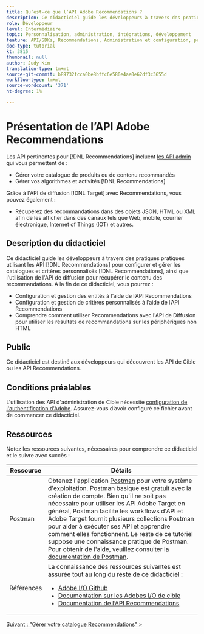 ```yaml
---
title: Qu’est-ce que l’API Adobe Recommendations ?
description: Ce didacticiel guide les développeurs à travers des pratiques pratiques utilisant les API Recommendations d'Adobe Target pour configurer et gérer les catalogues Recommendations et les critères personnalisés, ainsi que l'utilisation de l'API diffusion pour récupérer le contenu des recommandations.
role: Développeur
level: Intermédiaire
topic: Personnalisation, administration, intégrations, développement
feature: API/SDKs, Recommendations, Administration et configuration, présentation
doc-type: tutorial
kt: 3815
thumbnail: null
author: Judy Kim
translation-type: tm+mt
source-git-commit: b89732fcca0be8bffc6e580e4ae0e62df3c3655d
workflow-type: tm+mt
source-wordcount: '371'
ht-degree: 1%

---
```



# Présentation de l’API Adobe Recommendations

Les API pertinentes pour [!DNL Recommendations] incluent [les API admin](https://docs.adobe.com/content/help/en/target/using/apis/api-overview.html) qui vous permettent de :

* Gérer votre catalogue de produits ou de contenu recommandés
* Gérer vos algorithmes et activités [!DNL Recommendations]

Grâce à l&#39;API de diffusion [!DNL Target] [](https://docs.adobe.com/content/help/en/target/using/apis/api-overview.html) avec Recommendations, vous pouvez également :

* Récupérez des recommandations dans des objets JSON, HTML ou XML afin de les afficher dans des canaux tels que Web, mobile, courrier électronique, Internet of Things (IOT) et autres.

## Description du didacticiel

Ce didacticiel guide les développeurs à travers des pratiques pratiques utilisant les API [!DNL Recommendations] pour configurer et gérer les catalogues et critères personnalisés [!DNL Recommendations], ainsi que l&#39;utilisation de l&#39;API de diffusion pour récupérer le contenu des recommandations. À la fin de ce didacticiel, vous pourrez :

* Configuration et gestion des entités à l’aide de l’API Recommendations
* Configuration et gestion de critères personnalisés à l’aide de l’API Recommendations
* Comprendre comment utiliser Recommendations avec l&#39;API de Diffusion pour utiliser les résultats de recommandations sur les périphériques non HTML

## Public

Ce didacticiel est destiné aux développeurs qui découvrent les API de Cible ou les API Recommendations.

## Conditions préalables

L&#39;utilisation des API d&#39;administration de Cible nécessite [configuration de l&#39;authentification d&#39;Adobe](../apis/configure-io-target-integration.md). Assurez-vous d’avoir configuré ce fichier avant de commencer ce didacticiel.

## Ressources

Notez les ressources suivantes, nécessaires pour comprendre ce didacticiel et le suivre avec succès :

| Ressource | Détails |
| --- | --- |
| Postman | Obtenez l&#39;application [Postman](https://www.postman.com/downloads/) pour votre système d&#39;exploitation. Postman basique est gratuit avec la création de compte. Bien qu&#39;il ne soit pas nécessaire pour utiliser les API Adobe Target en général, Postman facilite les workflows d&#39;API et Adobe Target fournit plusieurs collections Postman pour aider à exécuter ses API et apprendre comment elles fonctionnent. Le reste de ce tutoriel suppose une connaissance pratique de Postman. Pour obtenir de l&#39;aide, veuillez consulter la [documentation de Postman](https://learning.getpostman.com/). |
| Références | La connaissance des ressources suivantes est assurée tout au long du reste de ce didacticiel :<UL><li>[Adobe I/O Github](https://github.com/adobeio)</li><li>[Documentation sur les Adobes I/O de cible](https://developers.adobetarget.com/api/#introduction)</li><li>[Documentation de l’API Recommendations](https://developers.adobetarget.com/api/recommendations/)</li></ul> |

[Suivant : &quot;Gérer votre catalogue Recommendations&quot; >](manage-catalog.md)
